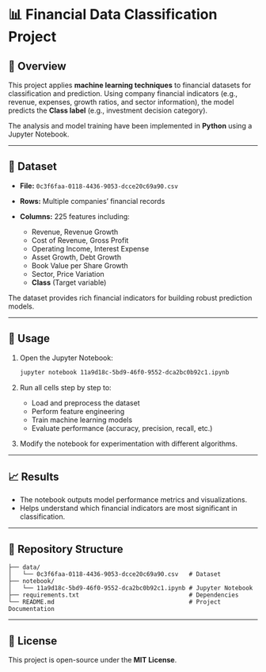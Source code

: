# 📊 Financial Data Classification Project

## 📌 Overview

This project applies **machine learning techniques** to financial datasets for classification and prediction. Using company financial indicators (e.g., revenue, expenses, growth ratios, and sector information), the model predicts the **Class label** (e.g., investment decision category).

The analysis and model training have been implemented in **Python** using a Jupyter Notebook.

---

## 📂 Dataset

* **File:** `0c3f6faa-0118-4436-9053-dcce20c69a90.csv`
* **Rows:** Multiple companies’ financial records
* **Columns:** 225 features including:

  * Revenue, Revenue Growth
  * Cost of Revenue, Gross Profit
  * Operating Income, Interest Expense
  * Asset Growth, Debt Growth
  * Book Value per Share Growth
  * Sector, Price Variation
  * **Class** (Target variable)

The dataset provides rich financial indicators for building robust prediction models.

---

## 🚀 Usage

1. Open the Jupyter Notebook:

   ```bash
   jupyter notebook 11a9d18c-5bd9-46f0-9552-dca2bc0b92c1.ipynb
   ```

2. Run all cells step by step to:

   * Load and preprocess the dataset
   * Perform feature engineering
   * Train machine learning models
   * Evaluate performance (accuracy, precision, recall, etc.)

3. Modify the notebook for experimentation with different algorithms.

---

## 📈 Results

* The notebook outputs model performance metrics and visualizations.
* Helps understand which financial indicators are most significant in classification.

---

## 📁 Repository Structure

```
├── data/
│   └── 0c3f6faa-0118-4436-9053-dcce20c69a90.csv   # Dataset
├── notebook/
│   └── 11a9d18c-5bd9-46f0-9552-dca2bc0b92c1.ipynb # Jupyter Notebook
├── requirements.txt                               # Dependencies
└── README.md                                      # Project Documentation
```

---


## 📝 License

This project is open-source under the **MIT License**.

